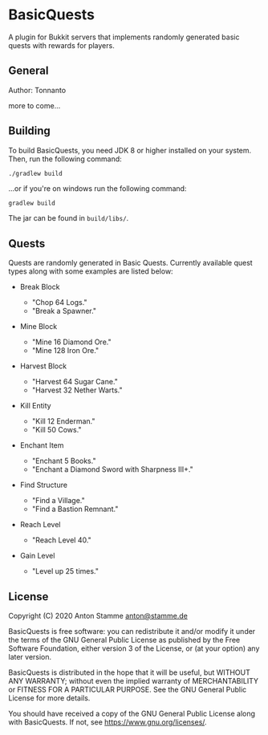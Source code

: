 # BasicQuests
A plugin for Bukkit servers that implements randomly generated basic quests with rewards for players.


## General
Author: Tonnanto

more to come...

## Building
To build BasicQuests, you need JDK 8 or higher installed on your system. Then, run the following command:
```sh
./gradlew build
```

...or if you're on windows run the following command:

```batch
gradlew build
```

The jar can be found in `build/libs/`.

## Quests
Quests are randomly generated in Basic Quests.
Currently available quest types along with some examples are listed below:

* Break Block
  - "Chop 64 Logs."
  - "Break a Spawner."

* Mine Block
  - "Mine 16 Diamond Ore."
  - "Mine 128 Iron Ore."

* Harvest Block
  - "Harvest 64 Sugar Cane."
  - "Harvest 32 Nether Warts."

* Kill Entity
  - "Kill 12 Enderman."
  - "Kill 50 Cows."

* Enchant Item
  - "Enchant 5 Books."
  - "Enchant a Diamond Sword with Sharpness III+."

* Find Structure
  - "Find a Village."
  - "Find a Bastion Remnant."

* Reach Level
  - "Reach Level 40."

* Gain Level
  - "Level up 25 times."

## License
Copyright (C) 2020 Anton Stamme anton@stamme.de

BasicQuests is free software: you can redistribute it and/or modify
it under the terms of the GNU General Public License as published by
the Free Software Foundation, either version 3 of the License, or
(at your option) any later version.

BasicQuests is distributed in the hope that it will be useful,
but WITHOUT ANY WARRANTY; without even the implied warranty of
MERCHANTABILITY or FITNESS FOR A PARTICULAR PURPOSE.  See the
GNU General Public License for more details.

You should have received a copy of the GNU General Public License
along with BasicQuests.  If not, see <https://www.gnu.org/licenses/>.
